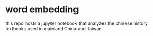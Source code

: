 # word embedding

this repo hosts a jupyter notebook that analyzes the chinese history textbooks used in mainland China and Taiwan.
